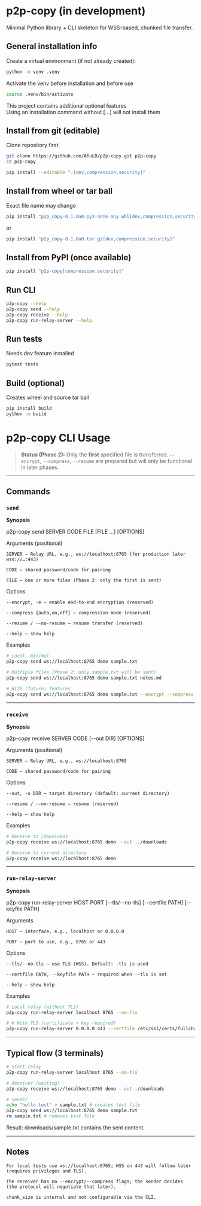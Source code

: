 # p2p-copy (in development)

Minimal Python library + CLI skeleton for WSS-based, chunked file transfer.

## General installation info
Create a virtual environment (if not already created):
```bash
python -m venv .venv
```
Activate the venv before installation and before use 
```bash
source .venv/bin/activate
```

This project contains additional optional features  
Using an installation command without [...] will not install them


## Install from git (editable)
Clone repository first
```bash
git clone https://github.com/AfuLD/p2p-copy.git p2p-copy
cd p2p-copy
```
```bash
pip install --editable ".[dev,compression,security]"
```


## Install from wheel or tar ball 
Exact file name may change
```bash
pip install "p2p_copy-0.1.0a0-py3-none-any.whl[dev,compression,security]"
```
or
```bash
pip install "p2p_copy-0.1.0a0.tar.gz[dev,compression,security]"
```


## Install from PyPI (once available)
```bash
pip install "p2p-copy[compression,security]" 
```


## Run CLI
```bash
p2p-copy --help
p2p-copy send --help
p2p-copy receive --help
p2p-copy run-relay-server --help
```


## Run tests 
Needs dev feature installed
```bash
pytest tests
```


## Build (optional)
Creates wheel and source tar ball
```bash
pip install build
python -m build
```


# p2p-copy CLI Usage

> **Status (Phase 2):** Only the **first** specified file is transferred.
> `--encrypt`, `--compress`, `--resume` are prepared but will only be functional in later phases.

---

## Commands

### `send`

**Synopsis**

p2p-copy send SERVER CODE FILE \[FILE ...] \[OPTIONS]

Arguments (positional)

```
SERVER — Relay URL, e.g., ws://localhost:8765 (for production later wss://…:443)

CODE — shared password/code for pairing

FILE — one or more files (Phase 2: only the first is sent)
```

Options

```
--encrypt, -e — enable end-to-end encryption (reserved)

--compress {auto,on,off} — compression mode (reserved)

--resume / --no-resume — resume transfer (reserved)

--help — show help
```

Examples

```bash
# Local, minimal
p2p-copy send ws://localhost:8765 demo sample.txt

# Multiple files (Phase 2: only sample.txt will be sent)
p2p-copy send ws://localhost:8765 demo sample.txt notes.md

# With (future) features
p2p-copy send ws://localhost:8765 demo sample.txt --encrypt --compress on --resume
```

---

### `receive`

**Synopsis**

p2p-copy receive SERVER CODE \[--out DIR] \[OPTIONS]

Arguments (positional)

```
SERVER — Relay URL, e.g., ws://localhost:8765

CODE — shared password/code for pairing
```

Options

```
--out, -o DIR — target directory (default: current directory)

--resume / --no-resume — resume (reserved)

--help — show help
```

Examples

```bash
# Receive to /downloads
p2p-copy receive ws://localhost:8765 demo --out ../downloads

# Receive to current directory
p2p-copy receive ws://localhost:8765 demo
```

---

### `run-relay-server`

**Synopsis**

p2p-copy run-relay-server HOST PORT \[--tls/--no-tls] \[--certfile PATH] \[--keyfile PATH]

Arguments

```
HOST — interface, e.g., localhost or 0.0.0.0

PORT — port to use, e.g., 8765 or 443
```

Options

```
--tls/--no-tls — use TLS (WSS). Default: -tls is used

--certfile PATH, --keyfile PATH — required when --tls is set

--help — show help
```

Examples

```bash
# Local relay (without TLS)
p2p-copy run-relay-server localhost 8765 --no-tls

# # With TLS (certificate + key required)
p2p-copy run-relay-server 0.0.0.0 443 --certfile /etc/ssl/certs/fullchain.pem --keyfile /etc/ssl/private/privkey.pem
```

---

## Typical flow (3 terminals)

```bash
# Start relay 
p2p-copy run-relay-server localhost 8765 --no-tls
```

```bash
# Receiver (waiting)
p2p-copy receive ws://localhost:8765 demo --out ./downloads
```

```bash
# Sender
echo "hello test" > sample.txt # creates test file
p2p-copy send ws://localhost:8765 demo sample.txt
rm sample.txt # removes test file 
```

Result: downloads/sample.txt contains the sent content.

---

## Notes

```
For local tests use ws://localhost:8765; WSS on 443 will follow later (requires privileges and TLS).

The receiver has no --encrypt/--compress flags; the sender decides (the protocol will negotiate that later).

chunk_size is internal and not configurable via the CLI.
```
